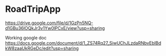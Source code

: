 # RoadTripApp

https://drive.google.com/file/d/1GzPn5NQ-d1GBu36lOQkJr3v1Yw0lPCxE/view?usp=sharing

Working google doc
https://docs.google.com/document/d/1_ZS74Rq27_SiwUChJLzdaRNbvEbIBdkW8zaaUkRGeDc/edit?usp=sharing
